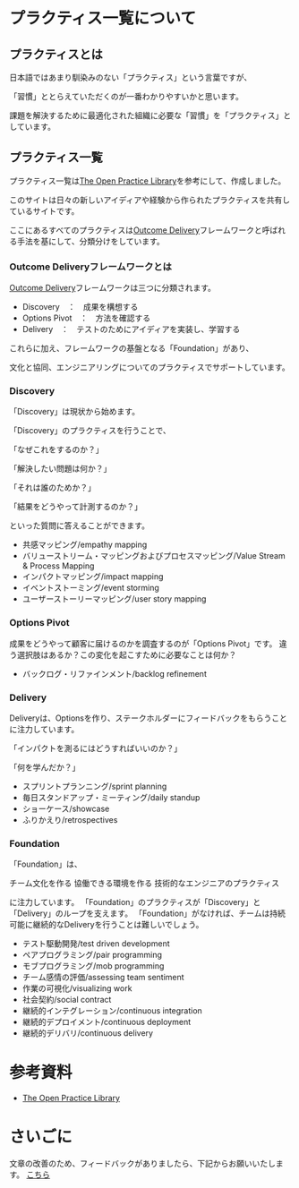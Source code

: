 # プラクティス一覧について

## プラクティスとは

日本語ではあまり馴染みのない「プラクティス」という言葉ですが、

「習慣」ととらえていただくのが一番わかりやすいかと思います。

課題を解決するために最適化された組織に必要な「習慣」を「プラクティス」としています。

## プラクティス一覧

プラクティス一覧は[The Open Practice Library](https://openpracticelibrary.com/)を参考にして、作成しました。

このサイトは日々の新しいアイディアや経験から作られたプラクティスを共有しているサイトです。

ここにあるすべてのプラクティスは[Outcome Delivery](https://www.mobiusloop.com/)フレームワークと呼ばれる手法を基にして、分類分けをしています。

### Outcome Deliveryフレームワークとは

[Outcome Delivery](https://www.mobiusloop.com/)フレームワークは三つに分類されます。

* Discovery　：　成果を構想する
* Options Pivot　：　方法を確認する
* Delivery　：　テストのためにアイディアを実装し、学習する

これらに加え、フレームワークの基盤となる「Foundation」があり、

文化と協同、エンジニアリングについてのプラクティスでサポートしています。




### Discovery

「Discovery」は現状から始めます。

「Discovery」のプラクティスを行うことで、

「なぜこれをするのか？」

「解決したい問題は何か？」

「それは誰のためか？」

「結果をどうやって計測するのか？」

といった質問に答えることができます。

* 共感マッピング/empathy mapping
* バリューストリーム・マッピングおよびプロセスマッピング/Value Stream & Process Mapping
* インパクトマッピング/impact mapping
* イベントストーミング/event storming
* ユーザーストーリーマッピング/user story mapping

### Options Pivot
成果をどうやって顧客に届けるのかを調査するのが「Options Pivot」です。
違う選択肢はあるか？この変化を起こすために必要なことは何か？

* バックログ・リファインメント/backlog refinement

### Delivery
Deliveryは、Optionsを作り、ステークホルダーにフィードバックをもらうことに注力しています。

「インパクトを測るにはどうすればいいのか？」

「何を学んだか？」

* スプリントプランニング/sprint planning
* 毎日スタンドアップ・ミーティング/daily standup
* ショーケース/showcase
* ふりかえり/retrospectives

### Foundation

「Foundation」は、

チーム文化を作る
協働できる環境を作る
技術的なエンジニアのプラクティス

に注力しています。
「Foundation」のプラクティスが「Discovery」と「Delivery」のループを支えます。
「Foundation」がなければ、チームは持続可能に継続的なDeliveryを行うことは難しいでしょう。

* テスト駆動開発/test driven development
* ペアプログラミング/pair programming
* モブプログラミング/mob programming
* チーム感情の評価/assessing team sentiment
* 作業の可視化/visualizing work
* 社会契約/social contract
* 継続的インテグレーション/continuous integration
* 継続的デプロイメント/continuous deployment
* 継続的デリバリ/continuous delivery

# 参考資料
* [The Open Practice Library](https://openpracticelibrary.com/)

# さいごに

文章の改善のため、フィードバックがありましたら、下記からお願いいたします。
[こちら](https://forms.gle/TKUJ2Gs9EoH2jQvp7)
